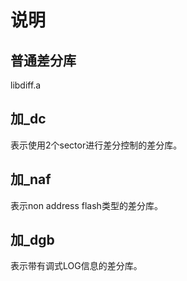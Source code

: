 # 说明

## 普通差分库

libdiff.a

## 加_dc

表示使用2个sector进行差分控制的差分库。

## 加_naf

表示non address flash类型的差分库。


## 加_dgb

表示带有调式LOG信息的差分库。

